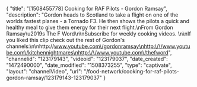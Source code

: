 {
    "title": "[1508455778] Cooking for RAF Pilots - Gordon Ramsay",
    "description": "Gordon heads to Scotland to take a flight on one of the worlds fastest planes - a Tornado F3. He then shows the pilots a quick and healthy meal to give them energy for their next flight.\nFrom Gordon Ramsay\u2019s The F Word\n\nSubscribe for weekly cooking videos. \n\nIf you liked this clip check out the rest of Gordon's channels:\n\nhttp:\/\/www.youtube.com\/gordonramsay\nhttp:\/\/www.youtube.com\/kitchennightmares\nhttp:\/\/www.youtube.com\/thefword",
    "channelid": "123179143",
    "videoid": "123179037",
    "date_created": "1472490000",
    "date_modified": "1508373255",
    "type": "captivate",
    "layout": "channelVideo",
    "url": "\/food-network\/cooking-for-raf-pilots-gordon-ramsay\/123179143-123179037"
}